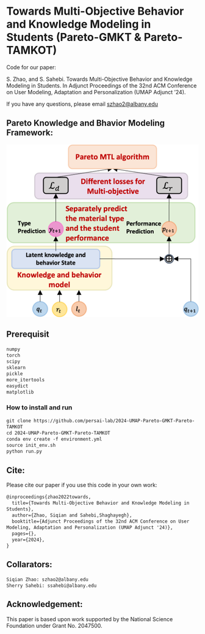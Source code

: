 # Towards Multi-Objective Behavior and Knowledge Modeling in Students (Pareto-GMKT & Pareto-TAMKOT)
Code for our paper:

 S. Zhao, and S. Sahebi. Towards Multi-Objective Behavior and Knowledge Modeling in Students. In Adjunct Proceedings of the 32nd ACM Conference on User Modeling, Adaptation and Personalization (UMAP Adjunct ’24).

If you have any questions, please email szhao2@albany.edu

## Pareto Knowledge and Bhavior Modeling Framework:

![Pareto-Knowledge-Bhavior-Modeling](model.png)


## Prerequisit
```angular2html
numpy
torch
scipy
sklearn
pickle
more_itertools
easydict
matplotlib
```

### How to install and run

```angular2html
git clone https://github.com/persai-lab/2024-UMAP-Pareto-GMKT-Pareto-TAMKOT
cd 2024-UMAP-Pareto-GMKT-Pareto-TAMKOT
conda env create -f environment.yml
source init_env.sh
python run.py
```


## Cite:

Please cite our paper if you use this code in your own work:

```
@inproceedings{zhao2022towards,
  title={Towards Multi-Objective Behavior and Knowledge Modeling in Students},
  author={Zhao, Siqian and Sahebi,Shaghayegh},
  booktitle={Adjunct Proceedings of the 32nd ACM Conference on User Modeling, Adaptation and Personalization (UMAP Adjunct '24)},
  pages={},
  year={2024},
}
```

## Collarators:
```angular2html
Siqian Zhao: szhao2@albany.edu
Sherry Sahebi: ssahebi@albany.edu
```

## Acknowledgement:

This paper is based upon work supported by the National Science Foundation under Grant No. 2047500.